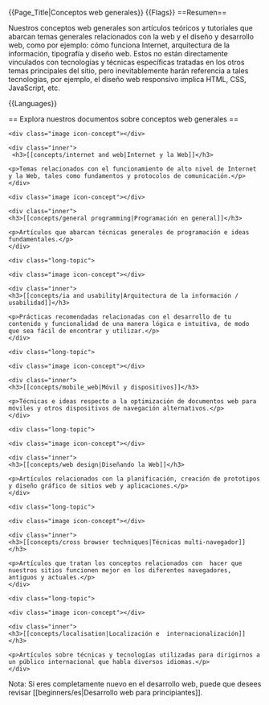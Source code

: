 {{Page_Title|Conceptos web generales}}
{{Flags}}
==Resumen==

Nuestros conceptos web generales son artículos teóricos y tutoriales que abarcan temas generales relacionados con la web y el diseño y desarrollo web, como por ejemplo:  cómo funciona Internet, arquitectura de la información,  tipografía y diseño web. Estos no están directamente vinculados con tecnologías y técnicas específicas tratadas en los otros temas principales del sitio, pero inevitablemente harán referencia a tales tecnologías, por ejemplo, el diseño web responsivo implica HTML, CSS, JavaScript, etc.

{{Languages}}

== Explora nuestros documentos sobre conceptos web generales ==

<div class="topic-container">

  <div class="long-topic">
  
    <div class="image icon-concept"></div>    
    
    <div class="inner">
     <h3>[[concepts/internet and web|Internet y la Web]]</h3>

    <p>Temas relacionados con el funcionamiento de alto nivel de Internet y la Web, tales como fundamentos y protocolos de comunicación.</p>
    </div>
  
  </div>
  
  <div class="long-topic">
  
    <div class="image icon-concept"></div>
    
    <div class="inner">
    <h3>[[concepts/general programming|Programación en general]]</h3>
    
    <p>Artículos que abarcan técnicas generales de programación e ideas fundamentales.</p>
    </div>
  
  </div>
 
    <div class="long-topic">
  
    <div class="image icon-concept"></div>
    
    <div class="inner">
    <h3>[[concepts/ia and usability|Arquitectura de la información / usabilidad]]</h3>
    
    <p>Prácticas recomendadas relacionadas con el desarrollo de tu contenido y funcionalidad de una manera lógica e intuitiva, de modo que sea fácil de encontrar y utilizar.</p>
    </div>
  
  </div>

  
    <div class="long-topic">
  
    <div class="image icon-concept"></div>
    
    <div class="inner">
    <h3>[[concepts/mobile_web|Móvil y dispositivos]]</h3>
    
    <p>Técnicas e ideas respecto a la optimización de documentos web para móviles y otros dispositivos de navegación alternativos.</p>
    </div>
  
  </div>

  
    <div class="long-topic">
  
    <div class="image icon-concept"></div>
    
    <div class="inner">
    <h3>[[concepts/web design|Diseñando la Web]]</h3>
    
    <p>Artículos relacionados con la planificación, creación de prototipos y diseño gráfico de sitios web y aplicaciones.</p>
    </div>
  
  </div>

  
    <div class="long-topic">
  
    <div class="image icon-concept"></div>
    
    <div class="inner">
    <h3>[[concepts/cross browser techniques|Técnicas multi-navegador]]</h3>
    
    <p>Artículos que tratan los conceptos relacionados con  hacer que nuestros sitios funcionen mejor en los diferentes navegadores, antiguos y actuales.</p>
    </div>
  
  </div>

  
    <div class="long-topic">
  
    <div class="image icon-concept"></div>
    
    <div class="inner">
    <h3>[[concepts/localisation|Localización e  internacionalización]]</h3>
    
    <p>Artículos sobre técnicas y tecnologías utilizadas para dirigirnos a un público internacional que habla diversos idiomas.</p>
    </div>
  
  </div>

</div>
<div class="clearfixboth"></div>


Nota: Si eres completamente nuevo en el desarrollo web, puede que desees revisar [[beginners/es|Desarrollo web para principiantes]].